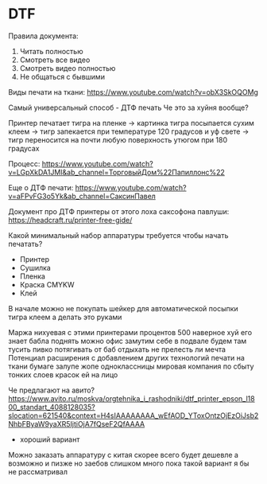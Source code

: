 # DTF

Правила документа:
1. Читать полностью
2. Смотреть все видео
3. Смотреть видео полностью
4. Не общаться с бывшими


Виды печати на ткани:
https://www.youtube.com/watch?v=obX3SkOQOMg

Самый универсальный способ - ДТФ печать
Че это за хуйня вообще?

Принтер печатает тигра на пленке -> картинка тигра посыпается сухим клеем -> тигр запекается при температуре 120 градусов и уф свете -> тигр переносится на почти любую поверхность утюгом при 180 градусах

Процесс:
https://www.youtube.com/watch?v=LGpXkDA1JMI&ab_channel=ТорговыйДом%22Папиллонс%22

Еще о ДТФ печати:
https://www.youtube.com/watch?v=aFPvFG3o5Yk&ab_channel=СаксинПавел

Документ про ДТФ принтеры от этого лоха саксофона павлуши:
https://headcraft.ru/printer-free-gide/


Какой минимальный набор аппаратуры требуется чтобы начать печатать?
- Принтер
- Сушилка
- Пленка
- Краска CMYKW
- Клей

В начале можно не покупать шейкер для автоматической посыпки тигра клеем а делать это руками 

Маржа нихуевая с этими принтерами процентов 500 наверное хуй его знает бабла поднять можно офис замутим себе в подвале будем там тусить пивко потягивать от баб отдыхать не прелесть ли мечта
Потенциал расширения с добавлением других технологий печати на ткани бумаге залупе жопе одноклассницы мировая компания по сбыту тонких слоев красок ей на лицо

Че предлагают на авито?
https://www.avito.ru/moskva/orgtehnika_i_rashodniki/dtf_printer_epson_l1800_standart_4088128035?slocation=621540&context=H4sIAAAAAAAA_wEfAOD_YToxOntzOjEzOiJsb2NhbFByaW9yaXR5IjtiOjA7fQseF2QfAAAA
- хороший вариант

Можно заказать аппаратуру с китая скорее всего будет дешевле а возможно и пизже но заебов слишком много пока такой вариант я бы не рассматривал
